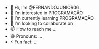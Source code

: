 - 👋 Hi, I’m @FERNANDOJUNIOR06
- 👀 I’m interested in PROGRAMAÇÃO
- 🌱 I’m currently learning PROGRAMAÇÃO 
- 💞️ I’m looking to collaborate on 
- 📫 How to reach me ...
- 😄 Pronouns: ...
- ⚡ Fun fact: ...

<!---
FERNANDOJUNIOR06/FERNANDOJUNIOR06 is a ✨ special ✨ repository because its `README.md` (this file) appears on your GitHub profile.
You can click the Preview link to take a look at your changes.
--->
